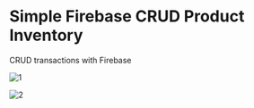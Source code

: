 # Simple Firebase CRUD Product Inventory

CRUD transactions with Firebase

![1](https://github.com/BilalSevinc16/Basic_Firebase_CRUD_ProductInventory/assets/146417248/02a12814-082f-4611-9578-d70a62fb69e6)

![2](https://github.com/BilalSevinc16/Basic_Firebase_CRUD_ProductInventory/assets/146417248/a37d345a-fc00-46b5-9e8f-7cafc00ec5a3)
